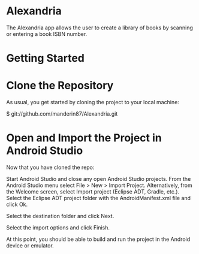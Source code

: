 # Alexandria

The Alexandria app allows the user to create a library of books by scanning or entering a book ISBN number.

# Getting Started

# Clone the Repository

As usual, you get started by cloning the project to your local machine:

$ git://github.com/manderin87/Alexandria.git

# Open and Import the Project in Android Studio

Now that you have cloned the repo:

Start Android Studio and close any open Android Studio projects.
From the Android Studio menu select File > New > Import Project.
Alternatively, from the Welcome screen, select Import project (Eclipse ADT, Gradle, etc.).
Select the Eclipse ADT project folder with the AndroidManifest.xml file and click Ok.

Select the destination folder and click Next.

Select the import options and click Finish.

At this point, you should be able to build and run the project in the Android device or emulator.
